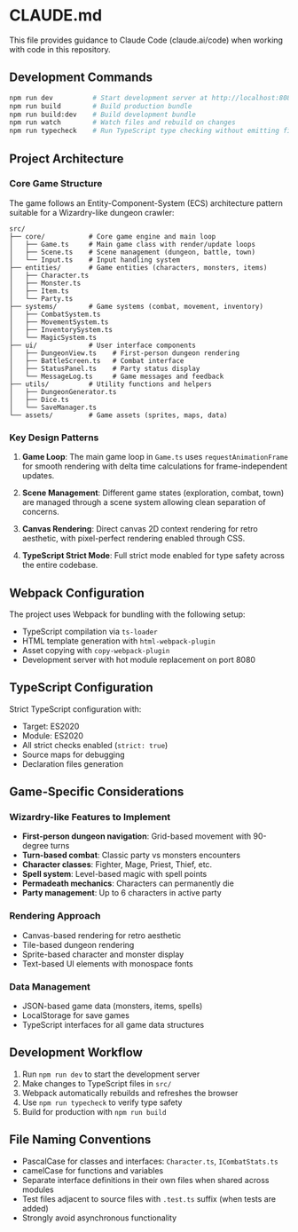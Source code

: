 # CLAUDE.md

This file provides guidance to Claude Code (claude.ai/code) when working with code in this repository.

## Development Commands

```bash
npm run dev          # Start development server at http://localhost:8080 with hot reload
npm run build        # Build production bundle
npm run build:dev    # Build development bundle
npm run watch        # Watch files and rebuild on changes
npm run typecheck    # Run TypeScript type checking without emitting files
```

## Project Architecture

### Core Game Structure
The game follows an Entity-Component-System (ECS) architecture pattern suitable for a Wizardry-like dungeon crawler:

```
src/
├── core/           # Core game engine and main loop
│   ├── Game.ts     # Main game class with render/update loops
│   ├── Scene.ts    # Scene management (dungeon, battle, town)
│   └── Input.ts    # Input handling system
├── entities/       # Game entities (characters, monsters, items)
│   ├── Character.ts
│   ├── Monster.ts
│   ├── Item.ts
│   └── Party.ts
├── systems/        # Game systems (combat, movement, inventory)
│   ├── CombatSystem.ts
│   ├── MovementSystem.ts
│   ├── InventorySystem.ts
│   └── MagicSystem.ts
├── ui/             # User interface components
│   ├── DungeonView.ts    # First-person dungeon rendering
│   ├── BattleScreen.ts   # Combat interface
│   ├── StatusPanel.ts    # Party status display
│   └── MessageLog.ts     # Game messages and feedback
├── utils/          # Utility functions and helpers
│   ├── DungeonGenerator.ts
│   ├── Dice.ts
│   └── SaveManager.ts
└── assets/         # Game assets (sprites, maps, data)
```

### Key Design Patterns

1. **Game Loop**: The main game loop in `Game.ts` uses `requestAnimationFrame` for smooth rendering with delta time calculations for frame-independent updates.

2. **Scene Management**: Different game states (exploration, combat, town) are managed through a scene system allowing clean separation of concerns.

3. **Canvas Rendering**: Direct canvas 2D context rendering for retro aesthetic, with pixel-perfect rendering enabled through CSS.

4. **TypeScript Strict Mode**: Full strict mode enabled for type safety across the entire codebase.

## Webpack Configuration

The project uses Webpack for bundling with the following setup:
- TypeScript compilation via `ts-loader`
- HTML template generation with `html-webpack-plugin`
- Asset copying with `copy-webpack-plugin`
- Development server with hot module replacement on port 8080

## TypeScript Configuration

Strict TypeScript configuration with:
- Target: ES2020
- Module: ES2020
- All strict checks enabled (`strict: true`)
- Source maps for debugging
- Declaration files generation

## Game-Specific Considerations

### Wizardry-like Features to Implement
- **First-person dungeon navigation**: Grid-based movement with 90-degree turns
- **Turn-based combat**: Classic party vs monsters encounters
- **Character classes**: Fighter, Mage, Priest, Thief, etc.
- **Spell system**: Level-based magic with spell points
- **Permadeath mechanics**: Characters can permanently die
- **Party management**: Up to 6 characters in active party

### Rendering Approach
- Canvas-based rendering for retro aesthetic
- Tile-based dungeon rendering
- Sprite-based character and monster display
- Text-based UI elements with monospace fonts

### Data Management
- JSON-based game data (monsters, items, spells)
- LocalStorage for save games
- TypeScript interfaces for all game data structures

## Development Workflow

1. Run `npm run dev` to start the development server
2. Make changes to TypeScript files in `src/`
3. Webpack automatically rebuilds and refreshes the browser
4. Use `npm run typecheck` to verify type safety
5. Build for production with `npm run build`

## File Naming Conventions

- PascalCase for classes and interfaces: `Character.ts`, `ICombatStats.ts`
- camelCase for functions and variables
- Separate interface definitions in their own files when shared across modules
- Test files adjacent to source files with `.test.ts` suffix (when tests are added)
- Strongly avoid asynchronous functionality